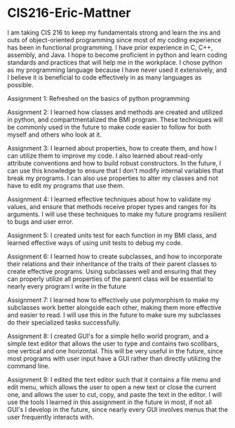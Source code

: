 # CIS216-Eric-Mattner

I am taking CIS 216 to keep my fundamentals strong and learn the ins and outs of object-oriented programming since most of my coding experience has been in functional programming. I have prior experience in C, C++, assembly, and Java. I hope to become proficient in python and learn coding standards and practices that will help me in the workplace. I chose python as my programming language because I have never used it extensively, and I believe it is beneficial to code effectively in as many languages as possible.

Assignment 1: Refreshed on the basics of python programming

Assignment 2: I learned how classes and methods are created and utilized in python, and compartmentalized the BMI program. These techniques will be commonly used in the future to make code easier to follow for both myself and others who look at it.

Assignment 3: I learned about properties, how to create them, and how I can utilize them to improve my code. I also learned about read-only attribute conventions and how to build robust constructors. In the future, I can use this knowledge to ensure that I don't modify internal variables that break my programs. I can also use properties to alter my classes and not have to edit my programs that use them.

Assignment 4: I learned effective techniques about how to validate my values, and ensure that methods receive proper types and ranges for its arguments. I will use these techniques to make my future programs resilient to bugs and user error.

Assignment 5: I created units test for each function in my BMI class, and learned effective ways of using unit tests to debug my code. 

Assignment 6: I learned how to create subclasses, and how to incorporate their relations and their inheritance of the traits of their parent classes to create effective programs. Using subclasses well and ensuring that they can properly utilize all properties of the parent class will be essential to nearly every program I write in the future

Assignment 7: I learned how to effectively use polymorphism to make my subclasses work better alongside each other, making them more effective and easier to read. I will use this in the future to make sure my subclasses do their specialized tasks successfully.

Assignment 8: I created GUI's for a simple hello world program, and a simple text editor that allows the user to type and contains two scollbars, one vertical and one horizontal. This will be very useful in the future, since most programs with user input have a GUI rather than directly utilizing the command line. 

Assignment 9: I edited the text editor such that it contains a file menu and edit menu, which allows the user to open a new text or close the current one, and allows the user to cut, copy, and paste the text in the editor. I will use the tools I learned in this assignment in the future in most, if not all GUI's I develop in the future, since nearly every GUI involves menus that the user frequently interacts with. 